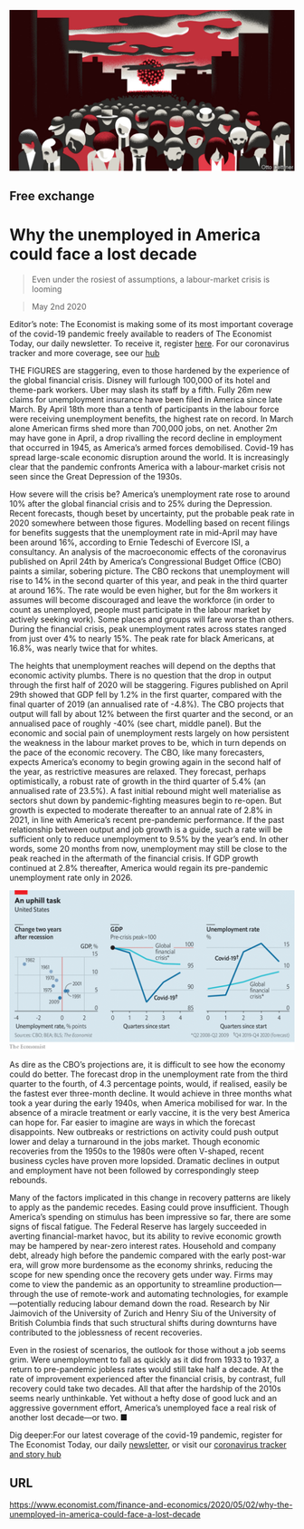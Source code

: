 ![](./images/20200502_FND000.jpg)

## Free exchange

# Why the unemployed in America could face a lost decade

> Even under the rosiest of assumptions, a labour-market crisis is looming

> May 2nd 2020

Editor’s note: The Economist is making some of its most important coverage of the covid-19 pandemic freely available to readers of The Economist Today, our daily newsletter. To receive it, register [here](https://www.economist.com//newslettersignup). For our coronavirus tracker and more coverage, see our [hub](https://www.economist.com//coronavirus)

THE FIGURES are staggering, even to those hardened by the experience of the global financial crisis. Disney will furlough 100,000 of its hotel and theme-park workers. Uber may slash its staff by a fifth. Fully 26m new claims for unemployment insurance have been filed in America since late March. By April 18th more than a tenth of participants in the labour force were receiving unemployment benefits, the highest rate on record. In March alone American firms shed more than 700,000 jobs, on net. Another 2m may have gone in April, a drop rivalling the record decline in employment that occurred in 1945, as America’s armed forces demobilised. Covid-19 has spread large-scale economic disruption around the world. It is increasingly clear that the pandemic confronts America with a labour-market crisis not seen since the Great Depression of the 1930s.

How severe will the crisis be? America’s unemployment rate rose to around 10% after the global financial crisis and to 25% during the Depression. Recent forecasts, though beset by uncertainty, put the probable peak rate in 2020 somewhere between those figures. Modelling based on recent filings for benefits suggests that the unemployment rate in mid-April may have been around 16%, according to Ernie Tedeschi of Evercore ISI, a consultancy. An analysis of the macroeconomic effects of the coronavirus published on April 24th by America’s Congressional Budget Office (CBO) paints a similar, sobering picture. The CBO reckons that unemployment will rise to 14% in the second quarter of this year, and peak in the third quarter at around 16%. The rate would be even higher, but for the 8m workers it assumes will become discouraged and leave the workforce (in order to count as unemployed, people must participate in the labour market by actively seeking work). Some places and groups will fare worse than others. During the financial crisis, peak unemployment rates across states ranged from just over 4% to nearly 15%. The peak rate for black Americans, at 16.8%, was nearly twice that for whites.

The heights that unemployment reaches will depend on the depths that economic activity plumbs. There is no question that the drop in output through the first half of 2020 will be staggering. Figures published on April 29th showed that GDP fell by 1.2% in the first quarter, compared with the final quarter of 2019 (an annualised rate of -4.8%). The CBO projects that output will fall by about 12% between the first quarter and the second, or an annualised pace of roughly -40% (see chart, middle panel). But the economic and social pain of unemployment rests largely on how persistent the weakness in the labour market proves to be, which in turn depends on the pace of the economic recovery. The CBO, like many forecasters, expects America’s economy to begin growing again in the second half of the year, as restrictive measures are relaxed. They forecast, perhaps optimistically, a robust rate of growth in the third quarter of 5.4% (an annualised rate of 23.5%). A fast initial rebound might well materialise as sectors shut down by pandemic-fighting measures begin to re-open. But growth is expected to moderate thereafter to an annual rate of 2.8% in 2021, in line with America’s recent pre-pandemic performance. If the past relationship between output and job growth is a guide, such a rate will be sufficient only to reduce unemployment to 9.5% by the year’s end. In other words, some 20 months from now, unemployment may still be close to the peak reached in the aftermath of the financial crisis. If GDP growth continued at 2.8% thereafter, America would regain its pre-pandemic unemployment rate only in 2026.

![](./images/20200502_FNC390.png)

As dire as the CBO’s projections are, it is difficult to see how the economy could do better. The forecast drop in the unemployment rate from the third quarter to the fourth, of 4.3 percentage points, would, if realised, easily be the fastest ever three-month decline. It would achieve in three months what took a year during the early 1940s, when America mobilised for war. In the absence of a miracle treatment or early vaccine, it is the very best America can hope for. Far easier to imagine are ways in which the forecast disappoints. New outbreaks or restrictions on activity could push output lower and delay a turnaround in the jobs market. Though economic recoveries from the 1950s to the 1980s were often V-shaped, recent business cycles have proven more lopsided. Dramatic declines in output and employment have not been followed by correspondingly steep rebounds.

Many of the factors implicated in this change in recovery patterns are likely to apply as the pandemic recedes. Easing could prove insufficient. Though America’s spending on stimulus has been impressive so far, there are some signs of fiscal fatigue. The Federal Reserve has largely succeeded in averting financial-market havoc, but its ability to revive economic growth may be hampered by near-zero interest rates. Household and company debt, already high before the pandemic compared with the early post-war era, will grow more burdensome as the economy shrinks, reducing the scope for new spending once the recovery gets under way. Firms may come to view the pandemic as an opportunity to streamline production—through the use of remote-work and automating technologies, for example—potentially reducing labour demand down the road. Research by Nir Jaimovich of the University of Zurich and Henry Siu of the University of British Columbia finds that such structural shifts during downturns have contributed to the joblessness of recent recoveries.

Even in the rosiest of scenarios, the outlook for those without a job seems grim. Were unemployment to fall as quickly as it did from 1933 to 1937, a return to pre-pandemic jobless rates would still take half a decade. At the rate of improvement experienced after the financial crisis, by contrast, full recovery could take two decades. All that after the hardship of the 2010s seems nearly unthinkable. Yet without a hefty dose of good luck and an aggressive government effort, America’s unemployed face a real risk of another lost decade—or two. ■

Dig deeper:For our latest coverage of the covid-19 pandemic, register for The Economist Today, our daily [newsletter](https://www.economist.com//newslettersignup), or visit our [coronavirus tracker and story hub](https://www.economist.com//coronavirus)

## URL

https://www.economist.com/finance-and-economics/2020/05/02/why-the-unemployed-in-america-could-face-a-lost-decade
